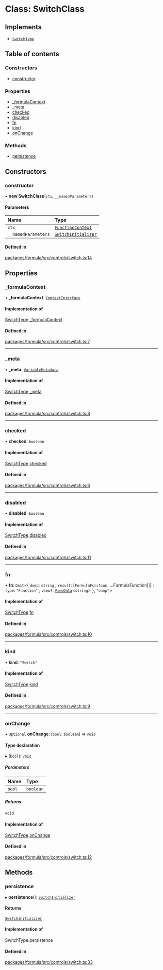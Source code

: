# Class: SwitchClass

## Implements

- [`SwitchType`](../interfaces/SwitchType.md)

## Table of contents

### Constructors

- [constructor](SwitchClass.md#constructor)

### Properties

- [\_formulaContext](SwitchClass.md#_formulacontext)
- [\_meta](SwitchClass.md#_meta)
- [checked](SwitchClass.md#checked)
- [disabled](SwitchClass.md#disabled)
- [fn](SwitchClass.md#fn)
- [kind](SwitchClass.md#kind)
- [onChange](SwitchClass.md#onchange)

### Methods

- [persistence](SwitchClass.md#persistence)

## Constructors

### <a id="constructor" name="constructor"></a> constructor

• **new SwitchClass**(`ctx`, `__namedParameters`)

#### Parameters

| Name                | Type                                                      |
| :------------------ | :-------------------------------------------------------- |
| `ctx`               | [`FunctionContext`](../interfaces/FunctionContext.md)     |
| `__namedParameters` | [`SwitchInitializer`](../interfaces/SwitchInitializer.md) |

#### Defined in

[packages/formula/src/controls/switch.ts:14](https://github.com/mashpod/mashcard/blob/main/packages/formula/src/controls/switch.ts#L14)

## Properties

### <a id="_formulacontext" name="_formulacontext"></a> \_formulaContext

• **\_formulaContext**: [`ContextInterface`](../interfaces/ContextInterface.md)

#### Implementation of

[SwitchType](../interfaces/SwitchType.md).[\_formulaContext](../interfaces/SwitchType.md#_formulacontext)

#### Defined in

[packages/formula/src/controls/switch.ts:7](https://github.com/mashpod/mashcard/blob/main/packages/formula/src/controls/switch.ts#L7)

---

### <a id="_meta" name="_meta"></a> \_meta

• **\_meta**: [`VariableMetadata`](../interfaces/VariableMetadata.md)

#### Implementation of

[SwitchType](../interfaces/SwitchType.md).[\_meta](../interfaces/SwitchType.md#_meta)

#### Defined in

[packages/formula/src/controls/switch.ts:8](https://github.com/mashpod/mashcard/blob/main/packages/formula/src/controls/switch.ts#L8)

---

### <a id="checked" name="checked"></a> checked

• **checked**: `boolean`

#### Implementation of

[SwitchType](../interfaces/SwitchType.md).[checked](../interfaces/SwitchType.md#checked)

#### Defined in

[packages/formula/src/controls/switch.ts:6](https://github.com/mashpod/mashcard/blob/main/packages/formula/src/controls/switch.ts#L6)

---

### <a id="disabled" name="disabled"></a> disabled

• **disabled**: `boolean`

#### Implementation of

[SwitchType](../interfaces/SwitchType.md).[disabled](../interfaces/SwitchType.md#disabled)

#### Defined in

[packages/formula/src/controls/switch.ts:11](https://github.com/mashpod/mashcard/blob/main/packages/formula/src/controls/switch.ts#L11)

---

### <a id="fn" name="fn"></a> fn

• **fn**: `Omit`<{ `dump`: `string` ; `result`: [`FormulaFunction`, ...FormulaFunction[]] ; `type`: `"Function"` ; `view?`: [`ViewData`](../interfaces/ViewData.md)<`string`\> }, `"dump"`\>

#### Implementation of

[SwitchType](../interfaces/SwitchType.md).[fn](../interfaces/SwitchType.md#fn)

#### Defined in

[packages/formula/src/controls/switch.ts:10](https://github.com/mashpod/mashcard/blob/main/packages/formula/src/controls/switch.ts#L10)

---

### <a id="kind" name="kind"></a> kind

• **kind**: `"Switch"`

#### Implementation of

[SwitchType](../interfaces/SwitchType.md).[kind](../interfaces/SwitchType.md#kind)

#### Defined in

[packages/formula/src/controls/switch.ts:9](https://github.com/mashpod/mashcard/blob/main/packages/formula/src/controls/switch.ts#L9)

---

### <a id="onchange" name="onchange"></a> onChange

• `Optional` **onChange**: (`bool`: `boolean`) => `void`

#### Type declaration

▸ (`bool`): `void`

##### Parameters

| Name   | Type      |
| :----- | :-------- |
| `bool` | `boolean` |

##### Returns

`void`

#### Implementation of

[SwitchType](../interfaces/SwitchType.md).[onChange](../interfaces/SwitchType.md#onchange)

#### Defined in

[packages/formula/src/controls/switch.ts:12](https://github.com/mashpod/mashcard/blob/main/packages/formula/src/controls/switch.ts#L12)

## Methods

### <a id="persistence" name="persistence"></a> persistence

▸ **persistence**(): [`SwitchInitializer`](../interfaces/SwitchInitializer.md)

#### Returns

[`SwitchInitializer`](../interfaces/SwitchInitializer.md)

#### Implementation of

SwitchType.persistence

#### Defined in

[packages/formula/src/controls/switch.ts:33](https://github.com/mashpod/mashcard/blob/main/packages/formula/src/controls/switch.ts#L33)
